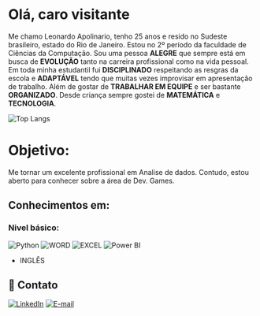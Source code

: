 # Olá, caro visitante
Me chamo Leonardo Apolinario, tenho 25 anos e resido no Sudeste brasileiro, estado do Rio de Janeiro. Estou no 2º período da faculdade de Ciências da Computação. Sou uma pessoa **ALEGRE** que sempre está em busca de **EVOLUÇÃO** tanto na carreira profissional como na vida pessoal. Em toda minha estudantil fui **DISCIPLINADO** respeitando as resgras da escola e **ADAPTÁVEL** tendo que muitas vezes improvisar em apresentação de trabalho. Além de gostar de **TRABALHAR EM EQUIPE** e ser bastante **ORGANIZADO**. Desde criança sempre gostei de **MATEMÁTICA** e **TECNOLOGIA**.

![Top Langs](https://github-readme-stats-git-masterrstaa-rickstaa.vercel.app/api/top-langs/?username=LeoApTi&bg_color=000&border_color=851FE0&title_color=851FE0&text_color=FFF)

# Objetivo:
Me tornar um excelente profissional em Analise de dados. Contudo, estou aberto para conhecer sobre a área de Dev. Games.

## Conhecimentos em:
### Nivel básico:
![Python](https://img.shields.io/badge/python-000?style=for-the-badge&logo=python) ![WORD](https://img.shields.io/badge/word-000?style=for-the-badge&logo=microsoftWord) ![EXCEL](https://img.shields.io/badge/Excel-000?style=for-the-badge&logo=microsoftExcel) ![Power BI](https://img.shields.io/badge/Power_Bi-000?style=for-the-badge&logo=PowerBI)
* INGLÊS

## 📱 Contato
[![LinkedIn](https://img.shields.io/badge/LinkedIn-000?style=for-the-badge&logo=linkedin&logoColor=0E76A8)](https://www.linkedin.com/in/leonardoapolinarioti/) [![E-mail](https://img.shields.io/badge/-Email-000?style=for-the-badge&logo=microsoft-outlook&logoColor=007BFF)](mailto:leonardo_apoli@hotmail.com)




